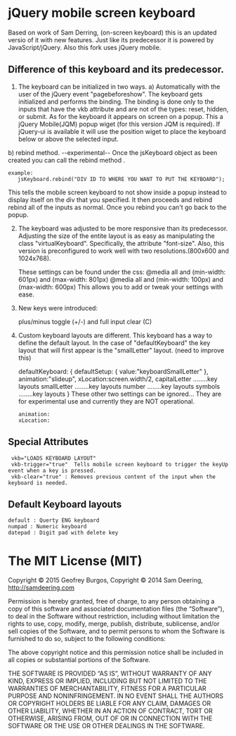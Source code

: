 jQuery mobile screen keyboard
================
Based on work of Sam Derring, (on-screen keyboard) this is an updated versio of it with new features.
Just like its predecessor it is powered by JavaScript/jQuery. Also this fork uses jQuery mobile.

Difference of this keyboard and its predecessor.
------------------------------------------------
1) The keyboard can be initialized in two ways.
  a) Automatically with the user of the jQuery event "pagebeforeshow".
  The keyboard gets initialized and performs the binding.
  The binding is done only to the inputs that have the vkb attribute and are not of the types: reset, hidden, or submit.
  As for the keyboard it appears on screen on a popup. 
  This a jQuery Mobile(JQM) popup wiget (for this version JQM is required).
  If jQuery-ui is available it will use the position wiget to place the keyboard below or above the selected input.
  
  b) rebind method. --experimental--
  Once the jsKeyboard object as been created you can call the rebind method .
    
    example:
       jsKeyboard.rebind("DIV ID TO WHERE YOU WANT TO PUT THE KEYBOARD");
  
  This tells the mobile screen keyboard to not show inside a popup instead to display itself on the div that you specified.
  It then proceeds and rebind rebind all of the inputs as normal. Once you rebind you can't go back to the popup.
 
2) The keyboard was adjusted to be more responsive than its predecessor.
 Adjusting the size of the entite layout is as easy as  manipulating the class "virtualKeyboard".
 Specifically, the attribute "font-size".
 Also, this version is preconfigured to work well with two resolutions.(800x600 and 1024x768). 
    
    These settings can be found under the css:
            @media all and (min-width: 601px) and (max-width: 801px)
            @media all and (min-width: 100px) and (max-width: 600px)
    This allows you to add or tweak your settings with ease.
	
3) New keys were introduced:

    plus/minus toggle (+/-) 
    and full input clear (C)
  
4) Custom keyboard layouts are different.
   This keyboard has a way to define the default layout.
   In the case of "defaultKeyboard" the key layout that will first appear is the "smallLetter" layout.
   (need to improve this)
   
    defaultKeyboard: {
        defaultSetup: { value:"keyboardSmallLetter" },
        animation:"slideup",
        xLocation:screen.width/2,
            capitalLetter
        ........key layouts
        smallLetter
        ........key layouts
        number
         ........key layouts
        symbols
        ........key layouts
        }
   These other two settings can be ignored... They are for experimental use and currently they are NOT operational.
   
       animation: 
       xLocation: 

Special Attributes 
------------------

     vkb="LOADS KEYBOARD LAYOUT" 
     vkb-trigger="true"  Tells mobile screen keyboard to trigger the keyUp event when a key is pressed.
     vkb-clear="true" : Removes previous content of the input when the keyboard is needed.

Default Keyboard layouts
------------------------

    default : Querty ENG keyboard
    numpad : Numeric keyboard
    datepad : Digit pad with delete key

The MIT License (MIT)
================
Copyright © 2015 Geofrey Burgos,
Copyright © 2014 Sam Deering, http://samdeering.com

Permission is hereby granted, free of charge, to any person obtaining a copy of this software and associated documentation files (the “Software”), to deal in the Software without restriction, including without limitation the rights to use, copy, modify, merge, publish, distribute, sublicense, and/or sell copies of the Software, and to permit persons to whom the Software is furnished to do so, subject to the following conditions:

The above copyright notice and this permission notice shall be included in all copies or substantial portions of the Software.

THE SOFTWARE IS PROVIDED “AS IS”, WITHOUT WARRANTY OF ANY KIND, EXPRESS OR IMPLIED, INCLUDING BUT NOT LIMITED TO THE WARRANTIES OF MERCHANTABILITY, FITNESS FOR A PARTICULAR PURPOSE AND NONINFRINGEMENT. IN NO EVENT SHALL THE AUTHORS OR COPYRIGHT HOLDERS BE LIABLE FOR ANY CLAIM, DAMAGES OR OTHER LIABILITY, WHETHER IN AN ACTION OF CONTRACT, TORT OR OTHERWISE, ARISING FROM, OUT OF OR IN CONNECTION WITH THE SOFTWARE OR THE USE OR OTHER DEALINGS IN THE SOFTWARE.

